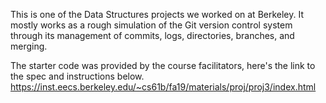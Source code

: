 This is one of the Data Structures projects we worked on at Berkeley. It mostly works as a rough simulation of the Git version control system through its management of commits, logs, directories, branches, and merging.

The starter code was provided by the course facilitators, here's the link to the spec and instructions below.
https://inst.eecs.berkeley.edu/~cs61b/fa19/materials/proj/proj3/index.html